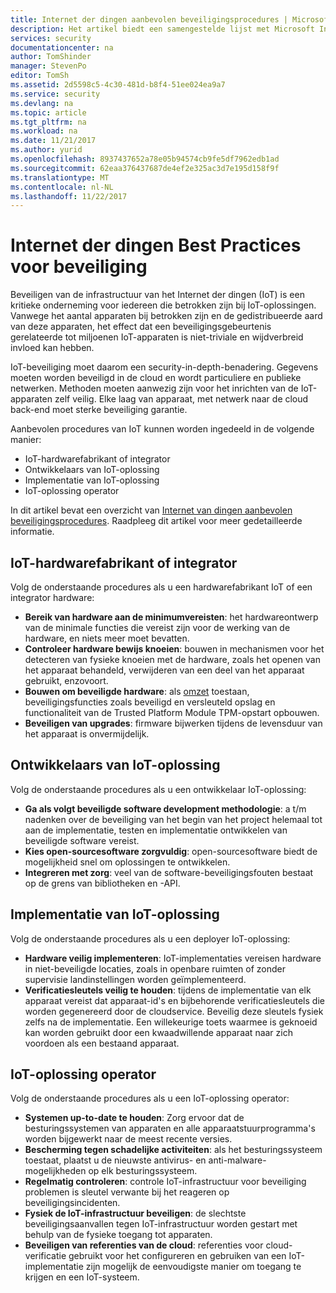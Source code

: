 ```yaml
---
title: Internet der dingen aanbevolen beveiligingsprocedures | Microsoft Docs
description: Het artikel biedt een samengestelde lijst met Microsoft Internet van dingen Best Practices voor beveiliging en algemene aanbevelingen.
services: security
documentationcenter: na
author: TomShinder
manager: StevenPo
editor: TomSh
ms.assetid: 2d5598c5-4c30-481d-b8f4-51ee024ea9a7
ms.service: security
ms.devlang: na
ms.topic: article
ms.tgt_pltfrm: na
ms.workload: na
ms.date: 11/21/2017
ms.author: yurid
ms.openlocfilehash: 8937437652a78e05b94574cb9fe5df7962edb1ad
ms.sourcegitcommit: 62eaa376437687de4ef2e325ac3d7e195d158f9f
ms.translationtype: MT
ms.contentlocale: nl-NL
ms.lasthandoff: 11/22/2017
---
```

# <a name="internet-of-things-security-best-practices"></a>Internet der dingen Best Practices voor beveiliging
Beveiligen van de infrastructuur van het Internet der dingen (IoT) is een kritieke onderneming voor iedereen die betrokken zijn bij IoT-oplossingen. Vanwege het aantal apparaten bij betrokken zijn en de gedistribueerde aard van deze apparaten, het effect dat een beveiligingsgebeurtenis gerelateerde tot miljoenen IoT-apparaten is niet-triviale en wijdverbreid invloed kan hebben.

IoT-beveiliging moet daarom een security-in-depth-benadering. Gegevens moeten worden beveiligd in de cloud en wordt particuliere en publieke netwerken. Methoden moeten aanwezig zijn voor het inrichten van de IoT-apparaten zelf veilig. Elke laag van apparaat, met netwerk naar de cloud back-end moet sterke beveiliging garantie.

Aanbevolen procedures van IoT kunnen worden ingedeeld in de volgende manier:

* IoT-hardwarefabrikant of integrator
* Ontwikkelaars van IoT-oplossing
* Implementatie van IoT-oplossing
* IoT-oplossing operator

In dit artikel bevat een overzicht van [Internet van dingen aanbevolen beveiligingsprocedures](../iot-suite/iot-security-best-practices.md). Raadpleeg dit artikel voor meer gedetailleerde informatie.

## <a name="iot-hardware-manufacturer-or-integrator"></a>IoT-hardwarefabrikant of integrator
Volg de onderstaande procedures als u een hardwarefabrikant IoT of een integrator hardware:

* **Bereik van hardware aan de minimumvereisten**: het hardwareontwerp van de minimale functies die vereist zijn voor de werking van de hardware, en niets meer moet bevatten. 
* **Controleer hardware bewijs knoeien**: bouwen in mechanismen voor het detecteren van fysieke knoeien met de hardware, zoals het openen van het apparaat behandeld, verwijderen van een deel van het apparaat gebruikt, enzovoort. 
* **Bouwen om beveiligde hardware**: als [omzet](https://en.wikipedia.org/wiki/Cost_of_goods_sold) toestaan, beveiligingsfuncties zoals beveiligd en versleuteld opslag en functionaliteit van de Trusted Platform Module TPM-opstart opbouwen.
* **Beveiligen van upgrades**: firmware bijwerken tijdens de levensduur van het apparaat is onvermijdelijk.

## <a name="iot-solution-developer"></a>Ontwikkelaars van IoT-oplossing
Volg de onderstaande procedures als u een ontwikkelaar IoT-oplossing:

* **Ga als volgt beveiligde software development methodologie**: a t/m nadenken over de beveiliging van het begin van het project helemaal tot aan de implementatie, testen en implementatie ontwikkelen van beveiligde software vereist.
* **Kies open-sourcesoftware zorgvuldig**: open-sourcesoftware biedt de mogelijkheid snel om oplossingen te ontwikkelen.
* **Integreren met zorg**: veel van de software-beveiligingsfouten bestaat op de grens van bibliotheken en -API. 

## <a name="iot-solution-deployer"></a>Implementatie van IoT-oplossing
Volg de onderstaande procedures als u een deployer IoT-oplossing:

* **Hardware veilig implementeren**: IoT-implementaties vereisen hardware in niet-beveiligde locaties, zoals in openbare ruimten of zonder supervisie landinstellingen worden geïmplementeerd.
* **Verificatiesleutels veilig te houden**: tijdens de implementatie van elk apparaat vereist dat apparaat-id's en bijbehorende verificatiesleutels die worden gegenereerd door de cloudservice. Beveilig deze sleutels fysiek zelfs na de implementatie. Een willekeurige toets waarmee is geknoeid kan worden gebruikt door een kwaadwillende apparaat naar zich voordoen als een bestaand apparaat.

## <a name="iot-solution-operator"></a>IoT-oplossing operator
Volg de onderstaande procedures als u een IoT-oplossing operator:

* **Systemen up-to-date te houden**: Zorg ervoor dat de besturingssystemen van apparaten en alle apparaatstuurprogramma's worden bijgewerkt naar de meest recente versies. 
* **Bescherming tegen schadelijke activiteiten**: als het besturingssysteem toestaat, plaatst u de nieuwste antivirus- en anti-malware-mogelijkheden op elk besturingssysteem. 
* **Regelmatig controleren**: controle IoT-infrastructuur voor beveiliging problemen is sleutel verwante bij het reageren op beveiligingsincidenten.
* **Fysiek de IoT-infrastructuur beveiligen**: de slechtste beveiligingsaanvallen tegen IoT-infrastructuur worden gestart met behulp van de fysieke toegang tot apparaten.
* **Beveiligen van referenties van de cloud**: referenties voor cloud-verificatie gebruikt voor het configureren en gebruiken van een IoT-implementatie zijn mogelijk de eenvoudigste manier om toegang te krijgen en een IoT-systeem. 

